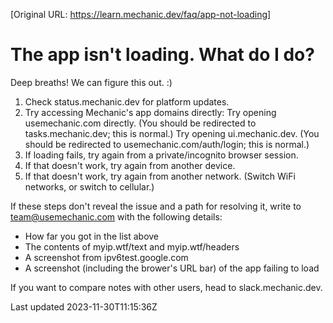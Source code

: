 [Original URL: https://learn.mechanic.dev/faq/app-not-loading]

# The app isn't loading. What do I do?

Deep breaths! We can figure this out. :)

1. Check status.mechanic.dev for platform updates.
2. Try accessing Mechanic's app domains directly: Try opening usemechanic.com directly. (You should be redirected to tasks.mechanic.dev; this is normal.) Try opening ui.mechanic.dev. (You should be redirected to usemechanic.com/auth/login; this is normal.)
3. If loading fails, try again from a private/incognito browser session.
4. If that doesn't work, try again from another device.
5. If that doesn't work, try again from another network. (Switch WiFi networks, or switch to cellular.)

If these steps don't reveal the issue and a path for resolving it, write to team@usemechanic.com with the following details:

- How far you got in the list above
- The contents of myip.wtf/text and myip.wtf/headers
- A screenshot from ipv6test.google.com
- A screenshot (including the brower's URL bar) of the app failing to load

If you want to compare notes with other users, head to slack.mechanic.dev.

Last updated 2023-11-30T11:15:36Z